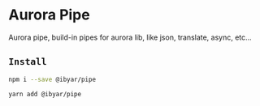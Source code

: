# Aurora Pipe

Aurora pipe, build-in pipes for aurora lib, like json, translate, async, etc...

## `Install`

```bash
npm i --save @ibyar/pipe
```

```bash
yarn add @ibyar/pipe
```
